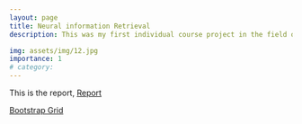 ```yaml
---
layout: page
title: Neural information Retrieval 
description: This was my first individual course project in the field of NLP. Fortunately, my model performed best in the Neural information Retrieval course offered in 2022 at the University of Copenhagen.

img: assets/img/12.jpg
importance: 1
# category:
---
```



This is the report, <a href="https://github.com/yuqinzhou9/course-neural_information_retrieval/blob/main/NIR%20report.pdf">Report</a>


<a href="https://getbootstrap.com/docs/4.4/layout/grid/">Bootstrap Grid</a>